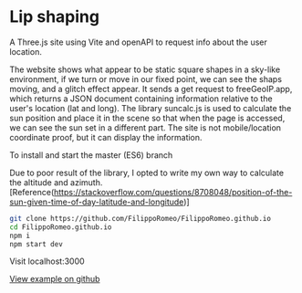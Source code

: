 # Lip shaping

A Three.js site using Vite and openAPI to request info about the user location.

The website shows what appear to be static square shapes in a sky-like environment, if we turn or move in our fixed point, we can see the shaps moving, and a glitch effect appear. It sends a get request to freeGeoIP.app, which returns a JSON document containing information relative to the user's location (lat and long). The library suncalc.js is used to calculate the sun position and place it in the scene so that when the page is accessed, we can see the sun set in a different part. The site is not mobile/location coordinate proof, but it can display the information.

To install and start the master (ES6) branch

Due to poor result of the library, I opted to write my own way to calculate the altitude and azimuth. [Reference(https://stackoverflow.com/questions/8708048/position-of-the-sun-given-time-of-day-latitude-and-longitude)]

```bash
git clone https://github.com/FilippoRomeo/FilippoRomeo.github.io
cd FilippoRomeo.github.io
npm i
npm start dev
```

Visit localhost:3000

[View example on github](https://filipporomeo.github.io/)
